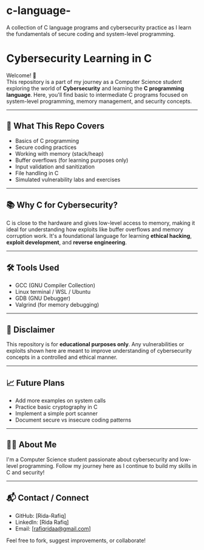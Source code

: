 # c-language-
A collection of C language programs and cybersecurity practice as I learn the fundamentals of secure coding and system-level programming.
# Cybersecurity Learning in C

Welcome! 👋  
This repository is a part of my journey as a Computer Science student exploring the world of **Cybersecurity** and learning the **C programming language**. Here, you'll find basic to intermediate C programs focused on system-level programming, memory management, and security concepts.

---

## 🔐 What This Repo Covers

- Basics of C programming  
- Secure coding practices  
- Working with memory (stack/heap)  
- Buffer overflows (for learning purposes only)  
- Input validation and sanitization  
- File handling in C
- Simulated vulnerability labs and exercises

---

## 📚 Why C for Cybersecurity?

C is close to the hardware and gives low-level access to memory, making it ideal for understanding how exploits like buffer overflows and memory corruption work. It's a foundational language for learning **ethical hacking**, **exploit development**, and **reverse engineering**.

---

## 🛠️ Tools Used

- GCC (GNU Compiler Collection)
- Linux terminal / WSL / Ubuntu
- GDB (GNU Debugger)
- Valgrind (for memory debugging)

---

## 🚧 Disclaimer

This repository is for **educational purposes only**. Any vulnerabilities or exploits shown here are meant to improve understanding of cybersecurity concepts in a controlled and ethical manner.

---

## 📈 Future Plans

- Add more examples on system calls
- Practice basic cryptography in C
- Implement a simple port scanner
- Document secure vs insecure coding patterns

---

## 🙋‍♂️ About Me

I'm a Computer Science student passionate about cybersecurity and low-level programming. Follow my journey here as I continue to build my skills in C and security!

---

## 📬 Contact / Connect

- GitHub: [Rida-Rafiq]
- LinkedIn: [Rida Rafiq]
- Email: [rafiqridaa@gmail.com]

Feel free to fork, suggest improvements, or collaborate!

